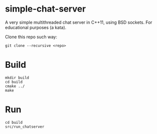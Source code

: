 simple-chat-server
==================

A very simple multithreaded chat server in C++11, using BSD sockets.
For educational purposes (a kata).


Clone this repo such way:
```
git clone --recursive <repo>
```
Build
=====

```
mkdir build
cd build
cmake ../
make
```

Run
===

```
cd build
src/run_chatserver
```
